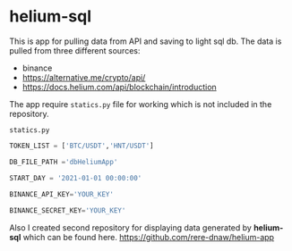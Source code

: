 # helium-sql
This is app for pulling data from API and saving to light sql db.
The data is pulled from three different sources:
- binance
- https://alternative.me/crypto/api/
- https://docs.helium.com/api/blockchain/introduction

The app require `statics.py` file for working which is not included in the repository.

 `statics.py` 
```python
TOKEN_LIST = ['BTC/USDT','HNT/USDT']

DB_FILE_PATH ='dbHeliumApp' 

START_DAY = '2021-01-01 00:00:00'
  
BINANCE_API_KEY='YOUR_KEY'

BINANCE_SECRET_KEY='YOUR_KEY'
```

Also I created second repository for displaying data generated by **helium-sql** which can be found here. https://github.com/rere-dnaw/helium-app
